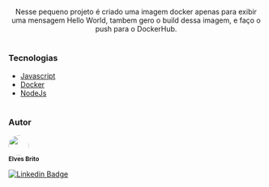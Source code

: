 <p align="center">Nesse pequeno projeto é criado uma imagem docker apenas para exibir uma mensagem Hello World, tambem gero o build dessa imagem, e faço o push para o DockerHub. </p>

#

### Tecnologias
- [Javascript]()
- [Docker](https://www.docker.com/)
- [NodeJs](https://nodejs.org/en)

#

### Autor

<img style="border-radius: 50%;" src="https://avatars3.githubusercontent.com/u/50971534?s=460&u=e96a212ba23f0a02b5cd1c244c1b874c20aed4f2&v=4" width="40px"/>
</br>
<sub><b>Elves Brito</b></sub>

[![Linkedin Badge](https://img.shields.io/badge/-Elves-blue?style=flat-square&logo=Linkedin&logoColor=White&link=https://www.linkedin.com/in/elvesbd/)](https://www.linkedin.com/in/elvesbd/)
